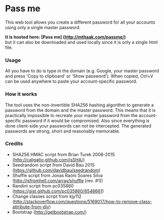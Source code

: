 # Pass me
This web tool allows you create a different password for all your accounts using only a single master password.

**It is hosted here: [Pass me] (http://mthaak.com/passme/)**  
but it can also be downloaded and used locally since it is only a single html file.

### Usage
All you have to do is type in the domain (e.g. Google, your master password and press 'Copy to clipboard' or 'Show password'). When copied, Ctrl+V can be used anywhere to paste your account-specific password.

### How it works
The tool uses the non-invertible SHA256 hashing algorithm to generate a password from the domain and the master password. This means that it is practically impossible to recreate your master password from the account-specific password if it would be compromised. Also since everything is done client-side your passwords can not be intercepted. The generated passwords are strong, short and reasonably memorable. 

### Credits
- SHA256 HMAC script from Brian Turek 2008-2015 (http://caligatio.github.com/jsSHA/)
- Seedrandom script from David Bau 2015 (https://github.com/davidbau/seedrandom)
- Shuffle script from Jonas Raoni Soares Silva (http://jsfromhell.com/array/shuffle [rev. #1])
- Randint script from pc035860 (https://gist.github.com/pc035860/6546661)
- Change classes script from kjy112 (http://stackoverflow.com/questions/5169017/how-to-remove-class-attribute-from-div)
- Bootstrap (http://getbootstrap.com/)

